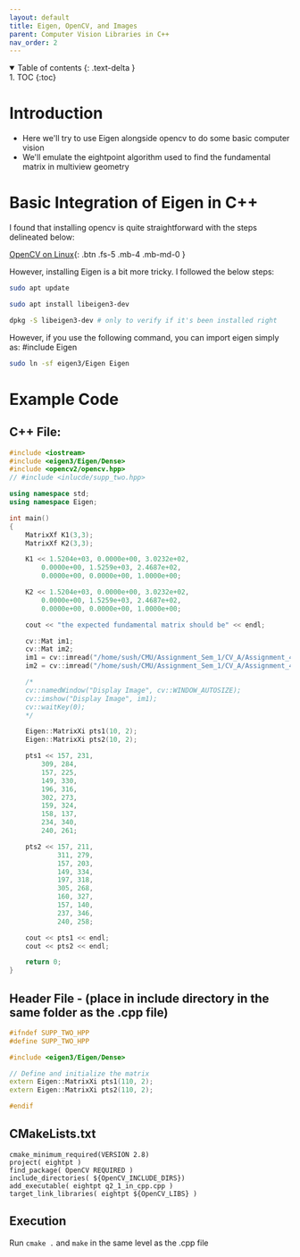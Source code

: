 ```yaml
---
layout: default
title: Eigen, OpenCV, and Images
parent: Computer Vision Libraries in C++
nav_order: 2
---
```


<details open markdown="block">
  <summary>
    Table of contents
  {: .text-delta }
  </summary>
1. TOC
{:toc}
</details>

# Introduction

- Here we'll try to use Eigen alongside opencv to do some basic computer vision
- We'll emulate the eightpoint algorithm used to find the fundamental matrix in multiview
  geometry

# Basic Integration of Eigen in C++

I found that installing opencv is quite straightforward with the steps delineated below:

[OpenCV on Linux](https://www.geeksforgeeks.org/how-to-install-opencv-in-c-on-linux/){: .btn .fs-5 .mb-4 .mb-md-0 }

However, installing Eigen is a bit more tricky. I followed the below steps:

```bash
sudo apt update

sudo apt install libeigen3-dev

dpkg -S libeigen3-dev # only to verify if it's been installed right
```

However, if you use the following command, you can import eigen simply as: #include Eigen

```bash
sudo ln -sf eigen3/Eigen Eigen
```

# Example Code

## C++ File:

```cpp
#include <iostream>
#include <eigen3/Eigen/Dense>
#include <opencv2/opencv.hpp>
// #include <inlucde/supp_two.hpp>

using namespace std;
using namespace Eigen;

int main()
{
    MatrixXf K1(3,3);
    MatrixXf K2(3,3);

    K1 << 1.5204e+03, 0.0000e+00, 3.0232e+02,
        0.0000e+00, 1.5259e+03, 2.4687e+02,
        0.0000e+00, 0.0000e+00, 1.0000e+00;

    K2 << 1.5204e+03, 0.0000e+00, 3.0232e+02,
        0.0000e+00, 1.5259e+03, 2.4687e+02,
        0.0000e+00, 0.0000e+00, 1.0000e+00;

    cout << "the expected fundamental matrix should be" << endl;

    cv::Mat im1;
    cv::Mat im2;
    im1 = cv::imread("/home/sush/CMU/Assignment_Sem_1/CV_A/Assignment_4/code/data/im1.png", 1);
    im2 = cv::imread("/home/sush/CMU/Assignment_Sem_1/CV_A/Assignment_4/code/data/im2.png", 1);

    /*
    cv::namedWindow("Display Image", cv::WINDOW_AUTOSIZE);
    cv::imshow("Display Image", im1);
    cv::waitKey(0);
    */

    Eigen::MatrixXi pts1(10, 2);
    Eigen::MatrixXi pts2(10, 2);

    pts1 << 157, 231,
        309, 284,
        157, 225,
        149, 330,
        196, 316,
        302, 273,
        159, 324,
        158, 137,
        234, 340,
        240, 261;

    pts2 << 157, 211,
            311, 279,
            157, 203,
            149, 334,
            197, 318,
            305, 268,
            160, 327,
            157, 140,
            237, 346,
            240, 258;

    cout << pts1 << endl;
    cout << pts2 << endl;

    return 0;
}
```

## Header File - (place in include directory in the same folder as the .cpp file)

```cpp
#ifndef SUPP_TWO_HPP
#define SUPP_TWO_HPP

#include <eigen3/Eigen/Dense>

// Define and initialize the matrix
extern Eigen::MatrixXi pts1(110, 2);
extern Eigen::MatrixXi pts2(110, 2);

#endif
```

## CMakeLists.txt

```CMakeLists
cmake_minimum_required(VERSION 2.8)
project( eightpt )
find_package( OpenCV REQUIRED )
include_directories( ${OpenCV_INCLUDE_DIRS})
add_executable( eightpt q2_1_in_cpp.cpp )
target_link_libraries( eightpt ${OpenCV_LIBS} )
```

## Execution

Run ```cmake .``` and ```make``` in the same level as the .cpp file
